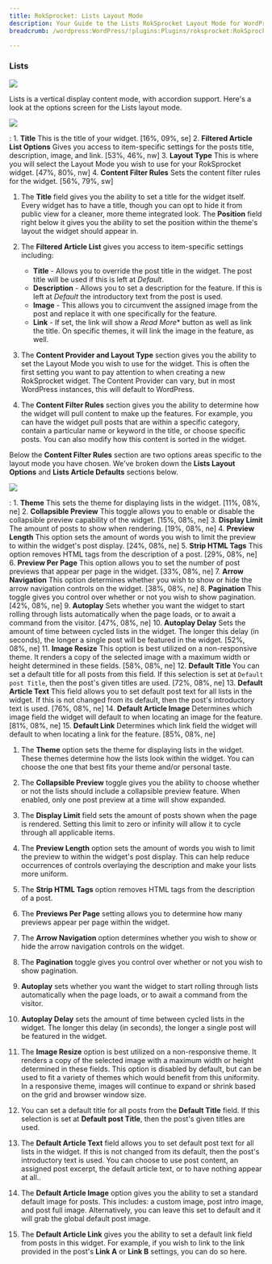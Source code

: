 ```yaml
---
title: RokSprocket: Lists Layout Mode
description: Your Guide to the Lists RokSprocket Layout Mode for WordPress
breadcrumb: /wordpress:WordPress/!plugins:Plugins/roksprocket:RokSprocket

---
```


### Lists

![][lists]

Lists is a vertical display content mode, with accordion support. Here's a look at the options screen for the Lists layout mode.

![][lists1]

:   1. **Title** This is the title of your widget. [16%, 09%, se]
    2. **Filtered Article List Options** Gives you access to item-specific settings for the posts title, description, image, and link. [53%, 46%, nw]
    3. **Layout Type** This is where you will select the Layout Mode you wish to use for your RokSprocket widget. [47%, 80%, nw]
    4. **Content Filter Rules** Sets the content filter rules for the widget. [56%, 79%, sw]

1. The **Title** field gives you the ability to set a title for the widget itself. Every widget has to have a title, though you can opt to hide it from public view for a cleaner, more theme integrated look. The **Position** field right below it gives you the ability to set the position within the theme's layout the widget should appear in.

2. The **Filtered Article List** gives you access to item-specific settings including:

    * **Title** - Allows you to override the post title in the widget. The post title will be used if this is left at *Default*.
    * **Description** - Allows you to set a description for the feature. If this is left at *Default* the introductory text from the post is used. 
    * **Image** - This allows you to circumvent the assigned image from the post and replace it with one specifically for the feature. 
    * **Link** - If set, the link will show a *Read More** button as well as link the title. On specific themes, it will link the image in the feature, as well.

3. The **Content Provider and Layout Type** section gives you the ability to set the Layout Mode you wish to use for the widget. This is often the first setting you want to pay attention to when creating a new RokSprocket widget. The Content Provider can vary, but in most WordPress instances, this will default to WordPress.

4. The **Content Filter Rules** section gives you the ability to determine how the widget will pull content to make up the features. For example, you can have the widget pull posts that are within a specific category, contain a particular name or keyword in the title, or choose specific posts. You can also modify how this content is sorted in the widget.

Below the **Content Filter Rules** section are two options areas specific to the layout mode you have chosen. We've broken down the **Lists Layout Options** and **Lists Article Defaults** sections below.

![][lists_2]

:   1. **Theme** This sets the theme for displaying lists in the widget. [11%, 08%, ne]
    2. **Collapsible Preview** This toggle allows you to enable or disable the collapsible preview capability of the widget. [15%, 08%, ne]
    3. **Display Limit** The amount of posts to show when rendering. [19%, 08%, ne]
    4. **Preview Length** This option sets the amount of words you wish to limit the preview to within the widget's post display. [24%, 08%, ne]
    5.  **Strip HTML Tags** This option removes HTML tags from the description of a post. [29%, 08%, ne]
    6. **Preview Per Page** This option allows you to set the number of post previews that appear per page in the widget. [33%, 08%, ne]
    7. **Arrow Navigation** This option determines whether you wish to show or hide the arrow navigation controls on the widget. [38%, 08%, ne]
    8. **Pagination** This toggle gives you control over whether or not you wish to show pagination. [42%, 08%, ne]
    9. **Autoplay** Sets whether you want the widget to start rolling through lists automatically when the page loads, or to await a command from the visitor. [47%, 08%, ne]
    10. **Autoplay Delay** Sets the amount of time between cycled lists in the widget. The longer this delay (in seconds), the longer a single post will be featured in the widget. [52%, 08%, ne]
    11. **Image Resize** This option is best utilized on a non-responsive theme. It renders a copy of the selected image with a maximum width or height determined in these fields. [58%, 08%, ne]
    12. **Default Title** You can set a default title for all posts from this field. If this selection is set at `Default post Title`, then the post's given titles are used. [72%, 08%, ne]
    13. **Default Article Text** This field allows you to set default post text for all lists in the widget. If this is not changed from its default, then the post's introductory text is used. [76%, 08%, ne]
    14. **Default Article Image** Determines which image field the widget will default to when locating an image for the feature. [81%, 08%, ne]
    15. **Default Link** Determines which link field the widget will default to when locating a link for the feature. [85%, 08%, ne]

1.  The **Theme** option sets the theme for displaying lists in the widget. These themes determine how the lists look within the widget. You can choose the one that best fits your theme and/or personal taste.

2. The **Collapsible Preview** toggle gives you the ability to choose whether or not the lists should include a collapsible preview feature. When enabled, only one post preview at a time will show expanded.

3.  The **Display Limit** field sets the amount of posts shown when the page is rendered.  Setting this limit to zero or infinity will allow it to cycle through all applicable items.

4. The **Preview Length** option sets the amount of words you wish to limit the preview to within the widget's post display. This can help reduce occurrences of controls overlaying the description and make your lists more uniform.

5. The **Strip HTML Tags** option removes HTML tags from the description of a post.

6. The **Previews Per Page** setting allows you to determine how many previews appear per page within the widget.

7.  The **Arrow Navigation** option determines whether you wish to show or hide the arrow navigation controls on the widget.

8.  The **Pagination** toggle gives you control over whether or not you wish to show pagination.

9.  **Autoplay** sets whether you want the widget to start rolling through lists automatically when the page loads, or to await a command from the visitor.

10. **Autoplay Delay** sets the amount of time between cycled lists in the widget. The longer this delay (in seconds), the longer a single post will be featured in the widget.

11.  The **Image Resize** option is best utilized on a non-responsive theme. It renders a copy of the selected image with a maximum width or height determined in these fields. This option is disabled by default, but can be used to fit a variety of themes which would benefit from this uniformity. In a responsive theme, images will continue to expand or shrink based on the grid and browser window size.

12.  You can set a default title for all posts from the **Default Title** field. If this selection is set at **Default post Title**, then the post's given titles are used. 

13.  The **Default Article Text** field allows you to set default post text for all lists in the widget. If this is not changed from its default, then the post's introductory text is used. You can choose to use post content, an assigned post excerpt, the default article text, or to have nothing appear at all..

14.  The **Default Article Image** option gives you the ability to set a standard default image for posts. This includes: a custom image, post intro image, and post full image. Alternatively, you can leave this set to default and it will grab the global default post image.

15.  The **Default Article Link** gives you the ability to set a default link field from posts in this widget. For example, if you wish to link to the link provided in the post's **Link A** or **Link B** settings, you can do so here.

[lists]: assets/lists.png
[lists_link]: layout_modes.md#lists
[lists_1]: assets/lists_1.png
[lists_2]: assets/lists_2.png
[lists1]: assets/wp_roksprocket_lists_1.png
